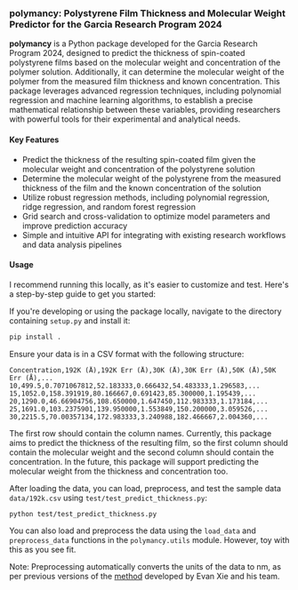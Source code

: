### polymancy: Polystyrene Film Thickness and Molecular Weight Predictor for the Garcia Research Program 2024

**polymancy** is a Python package developed for the Garcia Research Program 2024, designed to predict the thickness of spin-coated polystyrene films based on the molecular weight and concentration of the polymer solution. Additionally, it can determine the molecular weight of the polymer from the measured film thickness and known concentration. This package leverages advanced regression techniques, including polynomial regression and machine learning algorithms, to establish a precise mathematical relationship between these variables, providing researchers with powerful tools for their experimental and analytical needs.

#### Key Features

- Predict the thickness of the resulting spin-coated film given the molecular weight and concentration of the polystyrene solution
- Determine the molecular weight of the polystyrene from the measured thickness of the film and the known concentration of the solution
- Utilize robust regression methods, including polynomial regression, ridge regression, and random forest regression
- Grid search and cross-validation to optimize model parameters and improve prediction accuracy
- Simple and intuitive API for integrating with existing research workflows and data analysis pipelines

#### Usage

I recommend running this locally, as it's easier to customize and test. Here's a step-by-step guide to get you started:

If you're developing or using the package locally, navigate to the directory containing `setup.py` and install it:

```bash
pip install .
```

Ensure your data is in a CSV format with the following structure:

```plaintext
Concentration,192K (Å),192K Err (Å),30K (Å),30K Err (Å),50K (Å),50K Err (Å),...
10,499.5,0.7071067812,52.183333,0.666432,54.483333,1.296583,...
15,1052.0,158.391919,80.166667,0.691423,85.300000,1.195439,...
20,1290.0,46.66904756,108.650000,1.647450,112.983333,1.173184,...
25,1691.0,103.2375901,139.950000,1.553849,150.200000,3.059526,...
30,2215.5,70.00357134,172.983333,3.240988,182.466667,2.004360,...
```

The first row should contain the column names. Currently, this package aims to predict the thickness of the resulting film, so the first column should contain the molecular weight and the second column should contain the concentration. In the future, this package will support predicting the molecular weight from the thickness and concentration too.

After loading the data, you can load, preprocess, and test the sample data `data/192k.csv` using `test/test_predict_thickness.py`:

```bash
python test/test_predict_thickness.py
```

You can also load and preprocess the data using the `load_data` and `preprocess_data` functions in the `polymancy.utils` module. However, toy with this as you see fit.

Note: Preprocessing automatically converts the units of the data to nm, as per previous versions of the [method](https://github.com/EvX57/SpinCoating/blob/main/model.py) developed by Evan Xie and his team.
